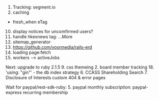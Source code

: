 1. Tracking: segment.io
8. caching
  - fresh_when eTag
10. display notices for uncomfirmed users?
12. handle hkexnews tag: ...More
14. sitemap_generator
16. https://github.com/voormedia/rails-erd
17. loading page:fetch
19. workers --> activeJobs


Next:
upgrade to ruby 2.1.5
9. css themeing
2. board member tracking
18. 'using: "gin"' - the db index strategy
6. CCASS Shareholding Search
7. Disclosure of Interests
custom 404 & error pages

Wait for paypal/rest-sdk-ruby:
5. paypal monthly subscription: paypal-express recurring membership
